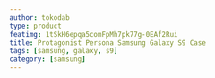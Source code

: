 ```yaml
---
author: tokodab
type: product
featimg: 1tSkH6epqa5comFpMh7pk77g-0EAf2Rui
title: Protagonist Persona Samsung Galaxy S9 Case
tags: [samsung, galaxy, s9]
category: [samsung]
---
```

